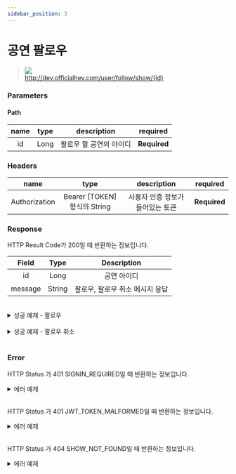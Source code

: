 ```yaml
---
sidebar_position: 3
---
```


# 공연 팔로우


> ![](https://img.shields.io/static/v1?label=&message=POST&color=brightgreen) <br/>
> http://dev.officialhey.com/user/follow/show/{id}
> 
### Parameters
#### Path
| name | type |  description  | required |
|:----:|:----:|:-------------:| :---: |
|  id  | Long | 팔로우 할 공연의 아이디 | **Required** |

### Headers
|      name     |           type            |  description  | required |
|:-------------:|:-------------------------:|:-------------:| :---: |
| Authorization | Bearer [TOKEN] 형식의 String | 사용자 인증 정보가 들어있는 토큰	 | **Required** |



### Response

HTTP Result Code가 200일 때 반환하는 정보입니다.

|  Field  |  Type  |    Description     |   
|:-------:|:------:|:------------------:|
|   id    |  Long  |       공연 아이디       | 
| message | String | 팔로우, 팔로우 취소 메시지 응답 |  


<br/>

  <details markdown="1">
  <summary>성공 예제 - 팔로우</summary>

  ```
  {
  "ok": true,
  "data": {
    "id": 1,
    "message": "follow"
  }
}
  ```
  </details>
<br/>
<details markdown="1">
  <summary>성공 예제 - 팔로우 취소 </summary>

  ```
  {
  "ok": true,
  "data": {
    "id": 1,
    "message": "unfollow"
  }
}
  ```


  </details>
<br/>

### Error

HTTP Status 가 401 SIGNIN_REQUIRED일 때 반환하는 정보입니다.

<details markdown="1">
  <summary>에러 예제 </summary>

  ```
  {
    "ok": false,
    "timestamp": "2024-04-18T16:20:43.101276",
    "status": 401,
    "error": "UNAUTHORIZED",
    "code": "SIGNIN_REQUIRED",
    "message": "로그인을 하지 않았습니다."
}
  ```


  </details>
<br/>

HTTP Status 가 401 JWT_TOKEN_MALFORMED일 때 반환하는 정보입니다.


<details markdown="1">
  <summary>에러 예제 </summary>

  ```
  {
    "ok": false,
    "timestamp": "2024-04-18T16:33:08.654105",
    "status": 401,
    "error": "UNAUTHORIZED",
    "code": "JWT_TOKEN_MALFORMED",
    "message": "JWT 토큰 형식이 맞지 않습니다."
}
  ```


  </details>
<br/>

HTTP Status 가 404 SHOW_NOT_FOUND일 때 반환하는 정보입니다.

<details markdown="1">
  <summary>에러 예제</summary>

  ```
{
    "ok": false,
    "timestamp": "2024-04-18T16:24:34.500251",
    "status": 404,
    "error": "NOT_FOUND",
    "code": "SHOW_NOT_FOUND",
    "message": "공연을 찾을 수 없습니다."
}
  ```
  </details>
<br/>
